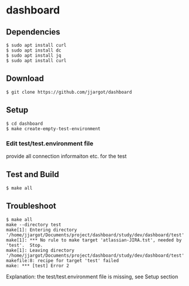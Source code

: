 # dashboard
## Dependencies

    $ sudo apt install curl
    $ sudo apt install dc
    $ sudo apt install jq
    $ sudo apt install curl

## Download

    $ git clone https://github.com/jjargot/dashboard

## Setup
    $ cd dashboard
    $ make create-empty-test-environment
### Edit test/test.environment file
provide all connection informaiton etc. for the test
## Test and Build
    $ make all

## Troubleshoot

    $ make all
    make --directory test 
    make[1]: Entering directory '/home/jjargot/Documents/project/dashboard/study/dev/dashboard/test'
    make[1]: *** No rule to make target 'atlassian-JIRA.tst', needed by 'test'.  Stop.
    make[1]: Leaving directory '/home/jjargot/Documents/project/dashboard/study/dev/dashboard/test'
    makefile:8: recipe for target 'test' failed
    make: *** [test] Error 2

Explanation: the test/test.environment file is missing, see Setup section

